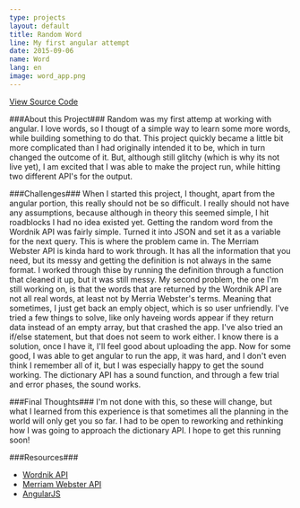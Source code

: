 ```yaml
---
type: projects
layout: default
title: Random Word
line: My first angular attempt
date: 2015-09-06
name: Word
lang: en
image: word_app.png
---
```


<html><a href="https://github.com/IvetteAddington/Word" class="project_link" target="_blank">View Source Code</a></html>

###About this Project###
Random was my first attemp at working with angular. I love words, so I thougt of a simple way to learn some more words, while building something to do that. This project quickly became a little bit more complicated than I had originally intended it to be, which in turn changed the outcome of it. But, although still glitchy (which is why its not live yet), I am excited that I was able to make the project run, while hitting two different API's for the output. 

###Challenges###
When I started this project, I thought, apart from the angular portion, this really should not be so difficult. I really should not have any assumptions, because although in theory this seemed simple, I hit roadblocks I had no idea existed yet. Getting the random word from the Wordnik API was fairly simple. Turned it into JSON and set it as a variable for the next query. This is where the problem came in. The Merriam Webster API is kinda hard to work through. It has all the information that you need, but its messy and getting the definition is not always in the same format. I worked through thise by running the definition through a function that cleaned it up, but it was still messy. 
My second problem, the one I'm still working on, is that the words that are returned by the Wordnik API are not all real words, at least not by Merria Webster's terms. Meaning that sometimes, I just get back an emply object, which is so user unfriendly. I've tried a few things to solve, like only haveing words appear if they return data instead of an empty array, but that crashed the app. I've also tried an if/else statement, but that does not seem to work either. I know there is a solution, once I have it, I'll feel good about uploading the app.
Now for some good, I was able to get angular to run the app, it was hard, and I don't even think I remember all of it, but I was especially happy to get the sound working. The dictionary API has a sound function, and through a few trial and error phases, the sound works. 

###Final Thoughts###
I'm not done with this, so these will change, but what I learned from this experience is that sometimes all the planning in the world will only get you so far. I had to be open to reworking and rethinking how I was going to approach the dictionary API. I hope to get this running soon!

###Resources###
<html>
	<ul>
		<li><a href="http://developer.wordnik.com/" target="_blank">Wordnik API</a></li>
		<li><a href="http://www.dictionaryapi.com/" target="_blank">Merriam Webster API</a></li>
		<li><a href="https://angularjs.org/" target="_blank">AngularJS</a></li>
	</ul>
</html>
